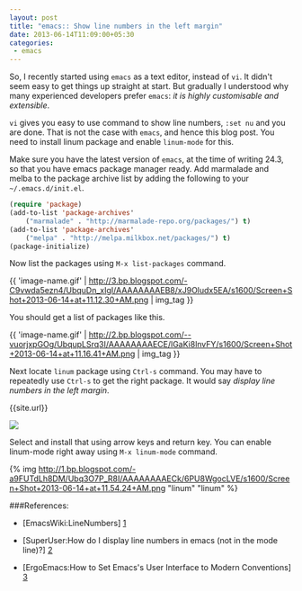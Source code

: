 ```yaml
---
layout: post
title: "emacs:: Show line numbers in the left margin"
date: 2013-06-14T11:09:00+05:30
categories:
 - emacs
---
```

So, I recently started using <code>emacs</code> as a text editor, instead of <code>vi</code>.
It didn't seem easy to get things up straight at start.
But gradually I understood why many experienced developers prefer <code>emacs</code>: <em> 
it is highly customisable and extensible</em>.

<code>vi</code> gives you easy to use command to show line numbers, <code>:set nu</code> and you are done.
That is not the case with <code>emacs</code>, and hence this blog post.
You need to install linum package and enable <code>linum-mode</code> for this.

Make sure you have the latest version of <code>emacs</code>, at the time of writing 24.3,
so that you have emacs package manager ready. Add marmalade and melba to the package
archive list by adding the following to your <code>~/.emacs.d/init.el</code>.

```lisp
(require 'package)
(add-to-list 'package-archives'
    ("marmalade" . "http://marmalade-repo.org/packages/") t)
(add-to-list 'package-archives'
    ("melpa" . "http://melpa.milkbox.net/packages/") t)
(package-initialize)                                                                                      
```

Now list the packages using <code>M-x list-packages</code> command.

{{ 'image-name.gif' | http://3.bp.blogspot.com/-C9vwda5ezn4/UbquDn_xIgI/AAAAAAAAEB8/xJ9Oludx5EA/s1600/Screen+Shot+2013-06-14+at+11.12.30+AM.png | img_tag }}

You should get a list of packages like this.

{{ 'image-name.gif' | http://2.bp.blogspot.com/--vuorjxpGOg/UbqupLSrq3I/AAAAAAAAECE/lGaKi8lnvFY/s1600/Screen+Shot+2013-06-14+at+11.16.41+AM.png | img_tag }}

Next locate <code>linum</code> package using <code>Ctrl-s</code> command.
You may have to repeatedly use <code>Ctrl-s</code> to get the right package.
It would say <em>display line numbers in the left margin</em>.

{{site.url}}

![](http://1.bp.blogspot.com/-_4b9KgqIPI8/Ubqxfmw1-CI/AAAAAAAAECU/0UogSTSbDvk/s1600/Screen+Shot+2013-06-14+at+11.28.13+AM.png) 

Select and install that using arrow keys and return key.
You can enable linum-mode right away using `M-x linum-mode` command.

{% img http://1.bp.blogspot.com/-a9FUTdLh8DM/Ubq3O7P_R8I/AAAAAAAAECk/6PU8WgocLVE/s1600/Screen+Shot+2013-06-14+at+11.54.24+AM.png "linum" "linum" %}

###References:

* [EmacsWiki:LineNumbers] [1]
* [SuperUser:How do I display line numbers in emacs (not in the mode line)?] [2]
* [ErgoEmacs:How to Set Emacs's User Interface to Modern Conventions] [3]

  [1]: http://goo.gl/DlqUI        "EmacsWiki:LineNumbers"
  [2]: http://goo.gl/VhUc7  "How do I display line numbers in emacs"
  [3]: http://goo.gl/w8Tqn    "How to Set Emacs's User Interface to Modern Conventions"
